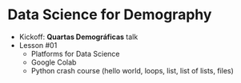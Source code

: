 # Data Science for Demography

- Kickoff: **Quartas Demográficas** talk
- Lesson #01
  - Platforms for Data Science
  - Google Colab
  - Python crash course (hello world, loops, list, list of lists, files)
